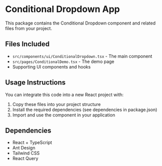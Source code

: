 # Conditional Dropdown App

This package contains the Conditional Dropdown component and related files from your project.

## Files Included

- `src/components/ui/ConditionalDropdown.tsx` - The main component
- `src/pages/ConditionalDemo.tsx` - The demo page
- Supporting UI components and hooks

## Usage Instructions

You can integrate this code into a new React project with:

1. Copy these files into your project structure
2. Install the required dependencies (see dependencies in package.json)
3. Import and use the component in your application

## Dependencies

- React + TypeScript
- Ant Design
- Tailwind CSS
- React Query
